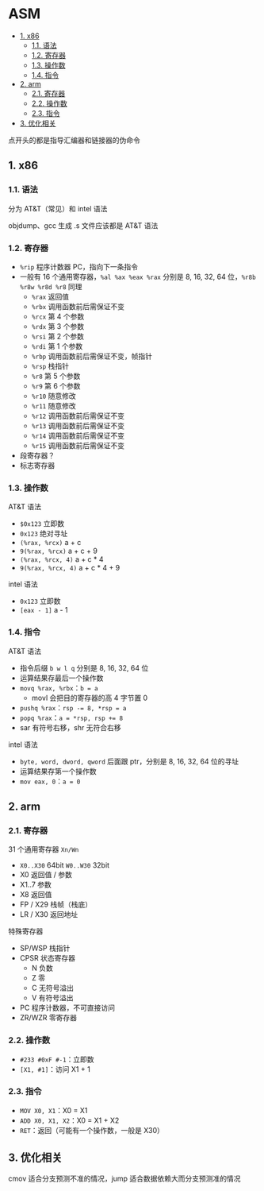 # ASM

- [1. x86](#1-x86)
  - [1.1. 语法](#11-语法)
  - [1.2. 寄存器](#12-寄存器)
  - [1.3. 操作数](#13-操作数)
  - [1.4. 指令](#14-指令)
- [2. arm](#2-arm)
  - [2.1. 寄存器](#21-寄存器)
  - [2.2. 操作数](#22-操作数)
  - [2.3. 指令](#23-指令)
- [3. 优化相关](#3-优化相关)

点开头的都是指导汇编器和链接器的伪命令

## 1. x86

### 1.1. 语法

分为 AT&T（常见）和 intel 语法

objdump、gcc 生成 .s 文件应该都是 AT&T 语法

### 1.2. 寄存器

- `%rip` 程序计数器 PC，指向下一条指令
- 一般有 16 个通用寄存器，`%al %ax %eax %rax` 分别是 8, 16, 32, 64 位，`%r8b %r8w %r8d %r8` 同理
  - `%rax` 返回值
  - `%rbx` 调用函数前后需保证不变
  - `%rcx` 第 4 个参数
  - `%rdx` 第 3 个参数
  - `%rsi` 第 2 个参数
  - `%rdi` 第 1 个参数
  - `%rbp` 调用函数前后需保证不变，帧指针
  - `%rsp` 栈指针
  - `%r8` 第 5 个参数
  - `%r9` 第 6 个参数
  - `%r10` 随意修改
  - `%r11` 随意修改
  - `%r12` 调用函数前后需保证不变
  - `%r13` 调用函数前后需保证不变
  - `%r14` 调用函数前后需保证不变
  - `%r15` 调用函数前后需保证不变
- 段寄存器？
- 标志寄存器

### 1.3. 操作数

AT&T 语法

- `$0x123` 立即数
- `0x123` 绝对寻址
- `(%rax, %rcx)` a + c
- `9(%rax, %rcx)` a + c + 9
- `(%rax, %rcx, 4)` a + c * 4
- `9(%rax, %rcx, 4)` a + c * 4 + 9

intel 语法

- `0x123` 立即数
- `[eax - 1]` a - 1

### 1.4. 指令

AT&T 语法

- 指令后缀 `b w l q` 分别是 8, 16, 32, 64 位
- 运算结果存最后一个操作数
- `movq %rax, %rbx`：`b = a`
  - movl 会把目的寄存器的高 4 字节置 0
- `pushq %rax`：`rsp -= 8, *rsp = a`
- `popq %rax`：`a = *rsp, rsp += 8`
- sar 有符号右移，shr 无符合右移

intel 语法

- `byte, word, dword, qword` 后面跟 ptr，分别是 8, 16, 32, 64 位的寻址
- 运算结果存第一个操作数
- `mov eax, 0`：`a = 0`

## 2. arm

### 2.1. 寄存器

31 个通用寄存器 `Xn/Wn`

- `X0..X30` 64bit `W0..W30` 32bit
- X0 返回值 / 参数
- X1..7 参数
- X8 返回值
- FP / X29 栈帧（栈底）
- LR / X30 返回地址

特殊寄存器

- SP/WSP 栈指针
- CPSR 状态寄存器
  - N 负数
  - Z 零
  - C 无符号溢出
  - V 有符号溢出
- PC 程序计数器，不可直接访问
- ZR/WZR 零寄存器

### 2.2. 操作数

- `#233 #0xF #-1`：立即数
- `[X1, #1]`：访问 X1 + 1

### 2.3. 指令

- `MOV X0, X1`：X0 = X1
- `ADD X0, X1, X2`：X0 = X1 + X2
- `RET`：返回（可能有一个操作数，一般是 X30）

## 3. 优化相关

cmov 适合分支预测不准的情况，jump 适合数据依赖大而分支预测准的情况
